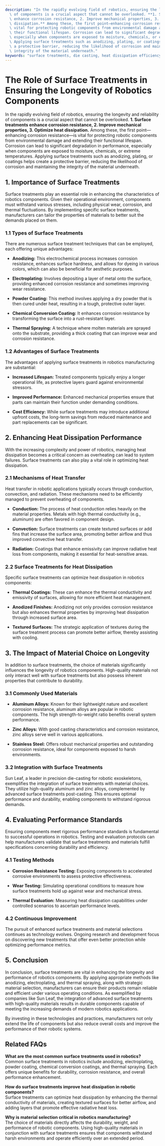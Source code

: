 ```yaml
---
description: "In the rapidly evolving field of robotics, ensuring the longevity and reliability\
  \ of components is a crucial aspect that cannot be overlooked. **1. Surface treatments\
  \ enhance corrosion resistance, 2. Improve mechanical properties, 3. Optimize heat\
  \ dissipation.** Among these, the first point—enhancing corrosion resistance—is\
  \ vital for protecting robotic components from environmental damage and extending\
  \ their functional lifespan. Corrosion can lead to significant degradation in performance,\
  \ especially when components are exposed to moisture, chemicals, or extreme temperatures.\
  \ Applying surface treatments such as anodizing, plating, or coatings helps create\
  \ a protective barrier, reducing the likelihood of corrosion and maintaining the\
  \ integrity of the material underneath."
keywords: "surface treatments, die casting, heat dissipation efficiency, heat dissipation performance"
---
```

# The Role of Surface Treatments in Ensuring the Longevity of Robotics Components

In the rapidly evolving field of robotics, ensuring the longevity and reliability of components is a crucial aspect that cannot be overlooked. **1. Surface treatments enhance corrosion resistance, 2. Improve mechanical properties, 3. Optimize heat dissipation.** Among these, the first point—enhancing corrosion resistance—is vital for protecting robotic components from environmental damage and extending their functional lifespan. Corrosion can lead to significant degradation in performance, especially when components are exposed to moisture, chemicals, or extreme temperatures. Applying surface treatments such as anodizing, plating, or coatings helps create a protective barrier, reducing the likelihood of corrosion and maintaining the integrity of the material underneath.

## **1. Importance of Surface Treatments**

Surface treatments play an essential role in enhancing the characteristics of robotics components. Given their operational environment, components must withstand various stresses, including physical wear, corrosion, and thermal fluctuations. By implementing specific surface treatments, manufacturers can tailor the properties of materials to better suit the demands placed on them.

### **1.1 Types of Surface Treatments**

There are numerous surface treatment techniques that can be employed, each offering unique advantages:

- **Anodizing:** This electrochemical process increases corrosion resistance, enhances surface hardness, and allows for dyeing in various colors, which can also be beneficial for aesthetic purposes.
  
- **Electroplating:** Involves depositing a layer of metal onto the surface, providing enhanced corrosion resistance and sometimes improving wear resistance.

- **Powder Coating:** This method involves applying a dry powder that is then cured under heat, resulting in a tough, protective outer layer.

- **Chemical Conversion Coating:** It enhances corrosion resistance by transforming the surface into a rust-resistant layer.

- **Thermal Spraying:** A technique where molten materials are sprayed onto the substrate, providing a thick coating that can improve wear and corrosion resistance.

### **1.2 Advantages of Surface Treatments**

The advantages of applying surface treatments in robotics manufacturing are substantial:

- **Increased Lifespan:** Treated components typically enjoy a longer operational life, as protective layers guard against environmental stressors.
  
- **Improved Performance:** Enhanced mechanical properties ensure that parts can maintain their function under demanding conditions.

- **Cost Efficiency:** While surface treatments may introduce additional upfront costs, the long-term savings from reduced maintenance and part replacements can be significant.

## **2. Enhancing Heat Dissipation Performance**

With the increasing complexity and power of robotics, managing heat dissipation becomes a critical concern as overheating can lead to system failures. Surface treatments can also play a vital role in optimizing heat dissipation.

### **2.1 Mechanisms of Heat Transfer**

Heat transfer in robotic applications typically occurs through conduction, convection, and radiation. These mechanisms need to be efficiently managed to prevent overheating of components.

- **Conduction:** The process of heat conduction relies heavily on the material properties. Metals with high thermal conductivity (e.g., aluminum) are often favored in component design.

- **Convection:** Surface treatments can create textured surfaces or add fins that increase the surface area, promoting better airflow and thus improved convective heat transfer.

- **Radiation:** Coatings that enhance emissivity can improve radiative heat loss from components, making it essential for heat-sensitive areas.

### **2.2 Surface Treatments for Heat Dissipation**

Specific surface treatments can optimize heat dissipation in robotics components:

- **Thermal Coatings:** These can enhance the thermal conductivity and emissivity of surfaces, allowing for more efficient heat management.

- **Anodized Finishes:** Anodizing not only provides corrosion resistance but also enhances thermal properties by improving heat dissipation through increased surface area.

- **Textured Surfaces:** The strategic application of textures during the surface treatment process can promote better airflow, thereby assisting with cooling.

## **3. The Impact of Material Choice on Longevity**

In addition to surface treatments, the choice of materials significantly influences the longevity of robotics components. High-quality materials not only interact well with surface treatments but also possess inherent properties that contribute to durability.

### **3.1 Commonly Used Materials**

- **Aluminum Alloys:** Known for their lightweight nature and excellent corrosion resistance, aluminum alloys are popular in robotic components. The high strength-to-weight ratio benefits overall system performance.

- **Zinc Alloys:** With good casting characteristics and corrosion resistance, zinc alloys serve well in various applications.

- **Stainless Steel:** Offers robust mechanical properties and outstanding corrosion resistance, ideal for components exposed to harsh environments.

### **3.2 Integration with Surface Treatments**

Sun Leaf, a leader in precision die-casting for robotic exoskeletons, exemplifies the integration of surface treatments with material choices. They utilize high-quality aluminum and zinc alloys, complemented by advanced surface treatments post-casting. This ensures optimal performance and durability, enabling components to withstand rigorous demands.

## **4. Evaluating Performance Standards**

Ensuring components meet rigorous performance standards is fundamental to successful operations in robotics. Testing and evaluation protocols can help manufacturers validate that surface treatments and materials fulfill specifications concerning durability and efficiency.

### **4.1 Testing Methods**

- **Corrosion Resistance Testing:** Exposing components to accelerated corrosive environments to assess protective effectiveness.
  
- **Wear Testing:** Simulating operational conditions to measure how surface treatments hold up against wear and mechanical stress.

- **Thermal Evaluation:** Measuring heat dissipation capabilities under controlled scenarios to ascertain performance levels.

### **4.2 Continuous Improvement**

The pursuit of enhanced surface treatments and material selections continues as technology evolves. Ongoing research and development focus on discovering new treatments that offer even better protection while optimizing performance metrics.

## **5. Conclusion**

In conclusion, surface treatments are vital in enhancing the longevity and performance of robotics components. By applying appropriate methods like anodizing, electroplating, and thermal spraying, along with strategic material selection, manufacturers can ensure their products remain reliable and efficient under various operating conditions. As exemplified by companies like Sun Leaf, the integration of advanced surface treatments with high-quality materials results in durable components capable of meeting the increasing demands of modern robotics applications.

By investing in these technologies and practices, manufacturers not only extend the life of components but also reduce overall costs and improve the performance of their robotic systems.

## Related FAQs

**What are the most common surface treatments used in robotics?**  
Common surface treatments in robotics include anodizing, electroplating, powder coating, chemical conversion coatings, and thermal spraying. Each offers unique benefits for durability, corrosion resistance, and overall performance enhancement.

**How do surface treatments improve heat dissipation in robotic components?**  
Surface treatments can optimize heat dissipation by enhancing the thermal conductivity of materials, creating textured surfaces for better airflow, and adding layers that promote effective radiative heat loss.

**Why is material selection critical in robotics manufacturing?**  
The choice of materials directly affects the durability, weight, and performance of robotic components. Using high-quality materials in conjunction with surface treatments ensures that components withstand harsh environments and operate efficiently over an extended period.
